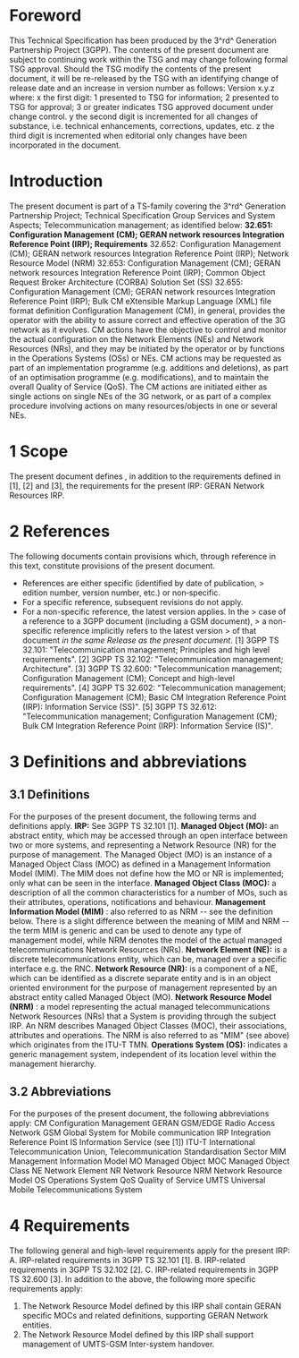 # Foreword
This Technical Specification has been produced by the 3^rd^ Generation
Partnership Project (3GPP).
The contents of the present document are subject to continuing work within the
TSG and may change following formal TSG approval. Should the TSG modify the
contents of the present document, it will be re-released by the TSG with an
identifying change of release date and an increase in version number as
follows:
Version x.y.z
where:
x the first digit:
1 presented to TSG for information;
2 presented to TSG for approval;
3 or greater indicates TSG approved document under change control.
y the second digit is incremented for all changes of substance, i.e. technical
enhancements, corrections, updates, etc.
z the third digit is incremented when editorial only changes have been
incorporated in the document.
# Introduction
The present document is part of a TS-family covering the 3^rd^ Generation
Partnership Project; Technical Specification Group Services and System
Aspects; Telecommunication management; as identified below:
**32.651: Configuration Management (CM); GERAN network resources Integration
Reference Point (IRP); Requirements**
32.652: Configuration Management (CM); GERAN network resources Integration
Reference Point (IRP); Network Resource Model (NRM)
32.653: Configuration Management (CM); GERAN network resources Integration
Reference Point (IRP); Common Object Request Broker Architecture (CORBA)
Solution Set (SS)
32.655: Configuration Management (CM); GERAN network resources Integration
Reference Point (IRP); Bulk CM eXtensible Markup Language (XML) file format
definition
Configuration Management (CM), in general, provides the operator with the
ability to assure correct and effective operation of the 3G network as it
evolves. CM actions have the objective to control and monitor the actual
configuration on the Network Elements (NEs) and Network Resources (NRs), and
they may be initiated by the operator or by functions in the Operations
Systems (OSs) or NEs.
CM actions may be requested as part of an implementation programme (e.g.
additions and deletions), as part of an optimisation programme (e.g.
modifications), and to maintain the overall Quality of Service (QoS). The CM
actions are initiated either as single actions on single NEs of the 3G
network, or as part of a complex procedure involving actions on many
resources/objects in one or several NEs.
# 1 Scope
The present document defines , in addition to the requirements defined in [1],
[2] and [3], the requirements for the present IRP: GERAN Network Resources
IRP.
# 2 References
The following documents contain provisions which, through reference in this
text, constitute provisions of the present document.
  * References are either specific (identified by date of publication, > edition number, version number, etc.) or non‑specific.
  * For a specific reference, subsequent revisions do not apply.
  * For a non-specific reference, the latest version applies. In the > case of a reference to a 3GPP document (including a GSM document), > a non-specific reference implicitly refers to the latest version > of that document _in the same Release as the present document_.
[1] 3GPP TS 32.101: \"Telecommunication management; Principles and high level
requirements\".
[2] 3GPP TS 32.102: \"Telecommunication management; Architecture\".
[3] 3GPP TS 32.600: \"Telecommunication management; Configuration Management
(CM); Concept and high-level requirements\".
[4] 3GPP TS 32.602: \"Telecommunication management; Configuration Management
(CM); Basic CM Integration Reference Point (IRP): Information Service (SS)\".
[5] 3GPP TS 32.612: \"Telecommunication management; Configuration Management
(CM); Bulk CM Integration Reference Point (IRP): Information Service (IS)\".
# 3 Definitions and abbreviations
## 3.1 Definitions
For the purposes of the present document, the following terms and definitions
apply.
**IRP:** See 3GPP TS 32.101 [1].
**Managed Object (MO):** an abstract entity, which may be accessed through an
open interface between two or more systems, and representing a Network
Resource (NR) for the purpose of management. The Managed Object (MO) is an
instance of a Managed Object Class (MOC) as defined in a Management
Information Model (MIM). The MIM does not define how the MO or NR is
implemented; only what can be seen in the interface.
**Managed Object Class (MOC):** a description of all the common
characteristics for a number of MOs, such as their attributes, operations,
notifications and behaviour.
**Management Information Model (MIM)** : also referred to as NRM -- see the
definition below. There is a slight difference between the meaning of MIM and
NRM -- the term MIM is generic and can be used to denote any type of
management model, while NRM denotes the model of the actual managed
telecommunications Network Resources (NRs).
**Network Element (NE):** is a discrete telecommunications entity, which can
be, managed over a specific interface e.g. the RNC.
**Network Resource (NR):** is a component of a NE, which can be identified as
a discrete separate entity and is in an object oriented environment for the
purpose of management represented by an abstract entity called Managed Object
(MO).
**Network Resource Model (NRM)** : a model representing the actual managed
telecommunications Network Resources (NRs) that a System is providing through
the subject IRP. An NRM describes Managed Object Classes (MOC), their
associations, attributes and operations. The NRM is also referred to as
\"MIM\" (see above) which originates from the ITU-T TMN.
**Operations System (OS):** indicates a generic management system, independent
of its location level within the management hierarchy.
## 3.2 Abbreviations
For the purposes of the present document, the following abbreviations apply:
CM Configuration Management
GERAN GSM/EDGE Radio Access Network
GSM Global System for Mobile communication
IRP Integration Reference Point
IS Information Service (see [1])
ITU-T International Telecommunication Union, Telecommunication Standardisation
Sector
MIM Management Information Model
MO Managed Object
MOC Managed Object Class
NE Network Element
NR Network Resource
NRM Network Resource Model
OS Operations System
QoS Quality of Service
UMTS Universal Mobile Telecommunications System
# 4 Requirements
The following general and high-level requirements apply for the present IRP:
A. IRP-related requirements in 3GPP TS 32.101 [1].
B. IRP-related requirements in 3GPP TS 32.102 [2].
C. IRP-related requirements in 3GPP TS 32.600 [3].
In addition to the above, the following more specific requirements apply:
  1. The Network Resource Model defined by this IRP shall contain GERAN specific MOCs and related definitions, supporting GERAN Network entities.
  2. The Network Resource Model defined by this IRP shall support management of UMTS-GSM Inter-system handover.
#